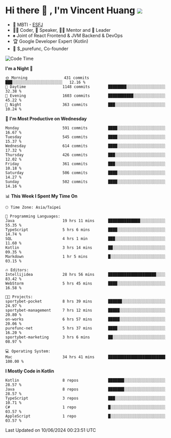 # Hi there 👋 , I'm Vincent Huang ![](https://komarev.com/ghpvc/?username=Jian-Min-Huang)
- 👀 MBTI - [ESFJ](https://www.16personalities.com/esfj-personality)
- 👨‍💻 Coder, 🎤 Speaker, 👨‍🏫 Mentor and 🚀 Leader
- ♠️ Joint of React Frontend & JVM Backend & DevOps
- 🏆 Google Developer Expert (Kotlin)
- 💼 $_purefunc, Co-founder

<!--START_SECTION:waka-->
![Code Time](http://img.shields.io/badge/Code%20Time-3%2C871%20hrs%2052%20mins-blue)

**I'm a Night 🦉** 

```text
🌞 Morning                431 commits         ███░░░░░░░░░░░░░░░░░░░░░░   12.16 % 
🌆 Daytime                1148 commits        ████████░░░░░░░░░░░░░░░░░   32.38 % 
🌃 Evening                1603 commits        ███████████░░░░░░░░░░░░░░   45.22 % 
🌙 Night                  363 commits         ███░░░░░░░░░░░░░░░░░░░░░░   10.24 % 
```
📅 **I'm Most Productive on Wednesday** 

```text
Monday                   591 commits         ████░░░░░░░░░░░░░░░░░░░░░   16.67 % 
Tuesday                  545 commits         ████░░░░░░░░░░░░░░░░░░░░░   15.37 % 
Wednesday                614 commits         ████░░░░░░░░░░░░░░░░░░░░░   17.32 % 
Thursday                 426 commits         ███░░░░░░░░░░░░░░░░░░░░░░   12.02 % 
Friday                   361 commits         ███░░░░░░░░░░░░░░░░░░░░░░   10.18 % 
Saturday                 506 commits         ████░░░░░░░░░░░░░░░░░░░░░   14.27 % 
Sunday                   502 commits         ████░░░░░░░░░░░░░░░░░░░░░   14.16 % 
```


📊 **This Week I Spent My Time On** 

```text
🕑︎ Time Zone: Asia/Taipei

💬 Programming Languages: 
Java                     19 hrs 11 mins      ██████████████░░░░░░░░░░░   55.35 % 
TypeScript               5 hrs 6 mins        ████░░░░░░░░░░░░░░░░░░░░░   14.74 % 
SQL                      4 hrs 1 min         ███░░░░░░░░░░░░░░░░░░░░░░   11.60 % 
Kotlin                   3 hrs 14 mins       ██░░░░░░░░░░░░░░░░░░░░░░░   09.35 % 
Markdown                 1 hr 5 mins         █░░░░░░░░░░░░░░░░░░░░░░░░   03.15 % 

🔥 Editors: 
Intellijidea             28 hrs 56 mins      █████████████████████░░░░   83.42 % 
WebStorm                 5 hrs 45 mins       ████░░░░░░░░░░░░░░░░░░░░░   16.58 % 

🐱‍💻 Projects: 
sportybet-pocket         8 hrs 39 mins       ██████░░░░░░░░░░░░░░░░░░░   24.97 % 
sportybet-management     7 hrs 12 mins       █████░░░░░░░░░░░░░░░░░░░░   20.80 % 
on-works                 6 hrs 57 mins       █████░░░░░░░░░░░░░░░░░░░░   20.06 % 
purefunc-net             5 hrs 37 mins       ████░░░░░░░░░░░░░░░░░░░░░   16.20 % 
sportybet-marketing      3 hrs 6 mins        ██░░░░░░░░░░░░░░░░░░░░░░░   08.97 % 

💻 Operating System: 
Mac                      34 hrs 41 mins      █████████████████████████   100.00 % 
```

**I Mostly Code in Kotlin** 

```text
Kotlin                   8 repos             ███████░░░░░░░░░░░░░░░░░░   28.57 % 
Java                     8 repos             ███████░░░░░░░░░░░░░░░░░░   28.57 % 
TypeScript               3 repos             ███░░░░░░░░░░░░░░░░░░░░░░   10.71 % 
C#                       1 repo              █░░░░░░░░░░░░░░░░░░░░░░░░   03.57 % 
AppleScript              1 repo              █░░░░░░░░░░░░░░░░░░░░░░░░   03.57 % 
```




 Last Updated on 10/06/2024 00:23:51 UTC
<!--END_SECTION:waka-->
